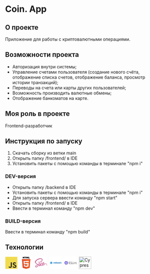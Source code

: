 # Coin. App
## О проекте
Приложение для работы с криптовалютными операциями.

## Возможности проекта
- Авторизация внутри системы;
- Управление счетами пользователя (создание нового счёта, отображение списка
счетов, отображение баланса, просмотр истории транзакций);
- Переводы на счета или карты других пользователей;
- Возможность производить валютные обмены;
- Отображение банкоматов на карте.

## Моя роль в проекте
Frontend-разработчик

## Инструкция по запуску
1. Скачать сборку из ветки main
2. Открыть папку /frontend/ в IDE
3. Установить пакеты с помощью команды в терминале "npm i"
### DEV-версия
- Открыть папку /backend в IDE
- Установить пакеты с помощью команды в терминале "npm i"
- Для запуска сервера ввести команду "npm start"
- Открыть папку /frontend/ в IDE
- Ввести в терминал команду "npm dev"
### BUILD-версия
Ввести в терминал команду "npm build"
  
## Технологии
<div>
  <img src="https://github.com/devicons/devicon/blob/master/icons/javascript/javascript-original.svg" title="JS" alt="JS" width="40" height="40"/>&nbsp;
  <img src="https://github.com/devicons/devicon/blob/master/icons/html5/html5-original-wordmark.svg" title="HTML" alt="HTML" width="40" height="40"/>&nbsp;
  <img src="https://github.com/devicons/devicon/blob/master/icons/sass/sass-original.svg" title="Sass" alt="Sass" width="40" height="40"/>&nbsp;
  <img src="https://github.com/devicons/devicon/blob/master/icons/webpack/webpack-original-wordmark.svg" title="Webpack" **alt="Webpack" width="40" height="40"/>&nbsp;
  <img src="https://github.com/devicons/devicon/blob/master/icons/eslint/eslint-original-wordmark.svg" title="Eslint" **alt="Eslint" width="40" height="40"/>&nbsp;
  <img src="https://www.cypress.io/_astro/navbar-brand.0d71ff96.svg" title="Cypress" **alt="Cypress" width="40" height="40"/>&nbsp;
</div>

